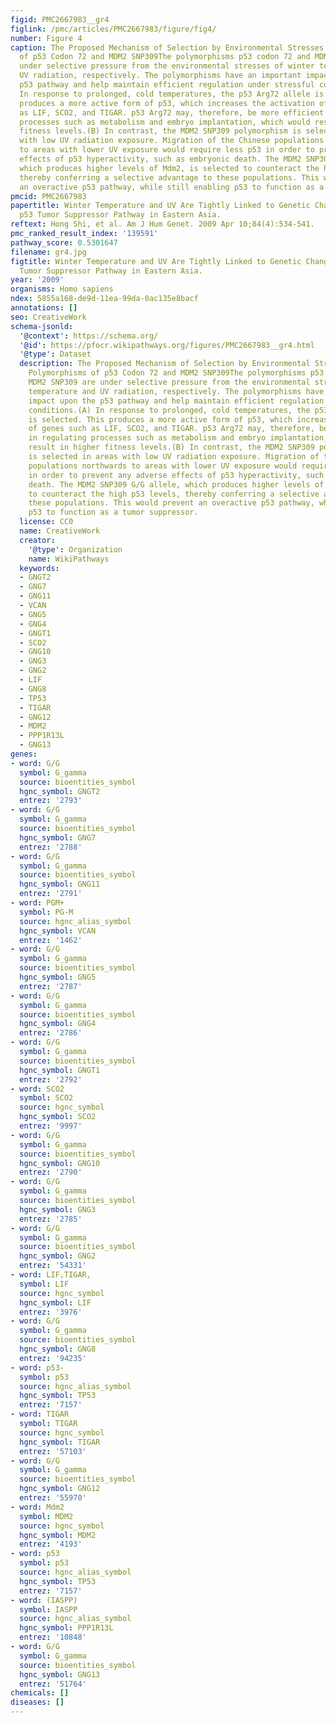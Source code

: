 ```yaml
---
figid: PMC2667983__gr4
figlink: /pmc/articles/PMC2667983/figure/fig4/
number: Figure 4
caption: The Proposed Mechanism of Selection by Environmental Stresses on the Polymorphisms
  of p53 Codon 72 and MDM2 SNP309The polymorphisms p53 codon 72 and MDM2 SNP309 are
  under selective pressure from the environmental stresses of winter temperature and
  UV radiation, respectively. The polymorphisms have an important impact upon the
  p53 pathway and help maintain efficient regulation under stressful conditions.(A)
  In response to prolonged, cold temperatures, the p53 Arg72 allele is selected. This
  produces a more active form of p53, which increases the activation of genes such
  as LIF, SCO2, and TIGAR. p53 Arg72 may, therefore, be more efficient in regulating
  processes such as metabolism and embryo implantation, which would result in higher
  fitness levels.(B) In contrast, the MDM2 SNP309 polymorphism is selected in areas
  with low UV radiation exposure. Migration of the Chinese populations northwards
  to areas with lower UV exposure would require less p53 in order to prevent any adverse
  effects of p53 hyperactivity, such as embryonic death. The MDM2 SNP309 G/G allele,
  which produces higher levels of Mdm2, is selected to counteract the high p53 levels,
  thereby conferring a selective advantage to these populations. This would prevent
  an overactive p53 pathway, while still enabling p53 to function as a tumor suppressor.
pmcid: PMC2667983
papertitle: Winter Temperature and UV Are Tightly Linked to Genetic Changes in the
  p53 Tumor Suppressor Pathway in Eastern Asia.
reftext: Hong Shi, et al. Am J Hum Genet. 2009 Apr 10;84(4):534-541.
pmc_ranked_result_index: '139591'
pathway_score: 0.5301647
filename: gr4.jpg
figtitle: Winter Temperature and UV Are Tightly Linked to Genetic Changes in the p53
  Tumor Suppressor Pathway in Eastern Asia.
year: '2009'
organisms: Homo sapiens
ndex: 5855a168-de9d-11ea-99da-0ac135e8bacf
annotations: []
seo: CreativeWork
schema-jsonld:
  '@context': https://schema.org/
  '@id': https://pfocr.wikipathways.org/figures/PMC2667983__gr4.html
  '@type': Dataset
  description: The Proposed Mechanism of Selection by Environmental Stresses on the
    Polymorphisms of p53 Codon 72 and MDM2 SNP309The polymorphisms p53 codon 72 and
    MDM2 SNP309 are under selective pressure from the environmental stresses of winter
    temperature and UV radiation, respectively. The polymorphisms have an important
    impact upon the p53 pathway and help maintain efficient regulation under stressful
    conditions.(A) In response to prolonged, cold temperatures, the p53 Arg72 allele
    is selected. This produces a more active form of p53, which increases the activation
    of genes such as LIF, SCO2, and TIGAR. p53 Arg72 may, therefore, be more efficient
    in regulating processes such as metabolism and embryo implantation, which would
    result in higher fitness levels.(B) In contrast, the MDM2 SNP309 polymorphism
    is selected in areas with low UV radiation exposure. Migration of the Chinese
    populations northwards to areas with lower UV exposure would require less p53
    in order to prevent any adverse effects of p53 hyperactivity, such as embryonic
    death. The MDM2 SNP309 G/G allele, which produces higher levels of Mdm2, is selected
    to counteract the high p53 levels, thereby conferring a selective advantage to
    these populations. This would prevent an overactive p53 pathway, while still enabling
    p53 to function as a tumor suppressor.
  license: CC0
  name: CreativeWork
  creator:
    '@type': Organization
    name: WikiPathways
  keywords:
  - GNGT2
  - GNG7
  - GNG11
  - VCAN
  - GNG5
  - GNG4
  - GNGT1
  - SCO2
  - GNG10
  - GNG3
  - GNG2
  - LIF
  - GNG8
  - TP53
  - TIGAR
  - GNG12
  - MDM2
  - PPP1R13L
  - GNG13
genes:
- word: G/G
  symbol: G_gamma
  source: bioentities_symbol
  hgnc_symbol: GNGT2
  entrez: '2793'
- word: G/G
  symbol: G_gamma
  source: bioentities_symbol
  hgnc_symbol: GNG7
  entrez: '2788'
- word: G/G
  symbol: G_gamma
  source: bioentities_symbol
  hgnc_symbol: GNG11
  entrez: '2791'
- word: PGM+
  symbol: PG-M
  source: hgnc_alias_symbol
  hgnc_symbol: VCAN
  entrez: '1462'
- word: G/G
  symbol: G_gamma
  source: bioentities_symbol
  hgnc_symbol: GNG5
  entrez: '2787'
- word: G/G
  symbol: G_gamma
  source: bioentities_symbol
  hgnc_symbol: GNG4
  entrez: '2786'
- word: G/G
  symbol: G_gamma
  source: bioentities_symbol
  hgnc_symbol: GNGT1
  entrez: '2792'
- word: SCO2
  symbol: SCO2
  source: hgnc_symbol
  hgnc_symbol: SCO2
  entrez: '9997'
- word: G/G
  symbol: G_gamma
  source: bioentities_symbol
  hgnc_symbol: GNG10
  entrez: '2790'
- word: G/G
  symbol: G_gamma
  source: bioentities_symbol
  hgnc_symbol: GNG3
  entrez: '2785'
- word: G/G
  symbol: G_gamma
  source: bioentities_symbol
  hgnc_symbol: GNG2
  entrez: '54331'
- word: LIF,TIGAR,
  symbol: LIF
  source: hgnc_symbol
  hgnc_symbol: LIF
  entrez: '3976'
- word: G/G
  symbol: G_gamma
  source: bioentities_symbol
  hgnc_symbol: GNG8
  entrez: '94235'
- word: p53-
  symbol: p53
  source: hgnc_alias_symbol
  hgnc_symbol: TP53
  entrez: '7157'
- word: TIGAR
  symbol: TIGAR
  source: hgnc_symbol
  hgnc_symbol: TIGAR
  entrez: '57103'
- word: G/G
  symbol: G_gamma
  source: bioentities_symbol
  hgnc_symbol: GNG12
  entrez: '55970'
- word: Mdm2
  symbol: MDM2
  source: hgnc_symbol
  hgnc_symbol: MDM2
  entrez: '4193'
- word: p53
  symbol: p53
  source: hgnc_alias_symbol
  hgnc_symbol: TP53
  entrez: '7157'
- word: (IASPP)
  symbol: IASPP
  source: hgnc_alias_symbol
  hgnc_symbol: PPP1R13L
  entrez: '10848'
- word: G/G
  symbol: G_gamma
  source: bioentities_symbol
  hgnc_symbol: GNG13
  entrez: '51764'
chemicals: []
diseases: []
---
```

